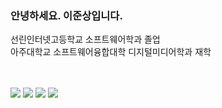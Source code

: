### 안녕하세요. 이준상입니다.

선린인터넷고등학교 소프트웨어학과 졸업 <br/>
아주대학교 소프트웨어융합대학 디지털미디어학과 재학<br/>

<br/>
<br/>
<img src="https://img.shields.io/badge/android_studio-3DDC84.svg?&style=for-the-badge&logo=android%20studio&logoColor=white" />
<img src="https://img.shields.io/badge/java-%23007396.svg?&style=for-the-badge&logo=java&logoColor=white" />
<img src="https://img.shields.io/badge/kotlin-%23892CA0.svg?&style=for-the-badge&logo=Kotlin&logoColor=white" /> 
<img src="http://mazandi.herokuapp.com/api?handle=samgashyeong&theme=dark"/>
